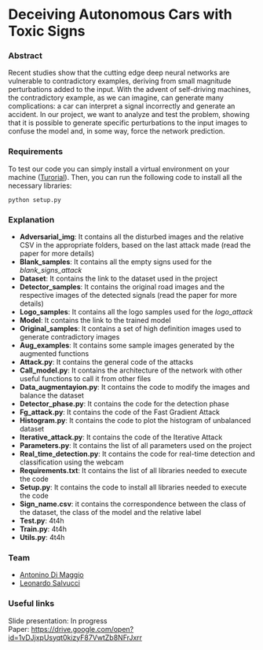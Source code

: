 # Deceiving Autonomous Cars with Toxic Signs #

### Abstract ###
Recent studies show that the cutting edge deep neural networks are vulnerable to contradictory examples,
deriving from small magnitude perturbations added to the input. With the advent of self-driving machines,
the contradictory example, as we can imagine, can generate many complications: a car can interpret a signal
incorrectly and generate an accident. In our project, we want to analyze and test the problem,
showing that it is possible to generate specific perturbations to the input images to confuse the model and, in
some way, force the network prediction.

### Requirements ###
To test our code you can simply install a virtual environment on your machine ([Turorial](https://www.tensorflow.org/install/pip)). 
Then, you can run the following code to install all the necessary libraries:
```
python setup.py
```

### Explanation ###
* **Adversarial_img**: It contains all the disturbed images and the relative CSV in the appropriate folders, based on the last attack made (read the paper for more details) <br/>
* **Blank_samples**: It contains all the empty signs used for the *blank_signs_attack* <br/>
* **Dataset**:  It contains the link to the dataset used in the project <br/>
* **Detector_samples**: It contains the original road images and the respective images of the detected signals (read the paper for more details) <br/>
* **Logo_samples**:  It contains all the logo samples used for the *logo_attack* <br/>
* **Model**:  It contains the link to the trained model<br/>
* **Original_samples**:  It contains a set of high definition images used to generate contradictory images <br/>
* **Aug_examples**: It contains some sample images generated by the augmented functions <br/>
* **Attack.py**:  It contains the general code of the attacks <br/>
* **Call_model.py**:  It contains the architecture of the network with other useful functions to call it from other files <br/>
* **Data_augmentayion.py**:  It contains the code to modify the images and balance the dataset <br/>
* **Detector_phase.py**:  It contains the code for the detection phase <br/>
* **Fg_attack.py**:  It contains the code of the Fast Gradient Attack <br/>
* **Histogram.py**:  It contains the code to plot the histogram of unbalanced dataset <br/>
* **Iterative_attack.py**:  It contains the code of the Iterative Attack <br/>
* **Parameters.py**:  It contains the list of all parameters used on the project <br/>
* **Real_time_detection.py**:  It contains the code for real-time detection and classification using the webcam  <br/>
* **Requirements.txt**:  It contains the list of all libraries needed to execute the code <br/>
* **Setup.py**:  It contains the code to install all libraries needed to execute the code <br/>
* **Sign_name.csv**:  it contains the correspondence between the class of the dataset, the class of the model and the relative label  <br/>
* **Test.py**:  4t4h <br/>
* **Train.py**:  4t4h <br/>
* **Utils.py**:  4t4h <br/>

### Team ###
* [Antonino Di Maggio](https://www.linkedin.com/in/antonino-di-maggio/) 
* [Leonardo Salvucci](https://www.linkedin.com/in/leonardo-salvucci/)  

### Useful links ###
Slide presentation: In progress <br/>
Paper: https://drive.google.com/open?id=1vDJjxpUsyqt0kizyF87VwtZb8NFrJxrr <br/>
